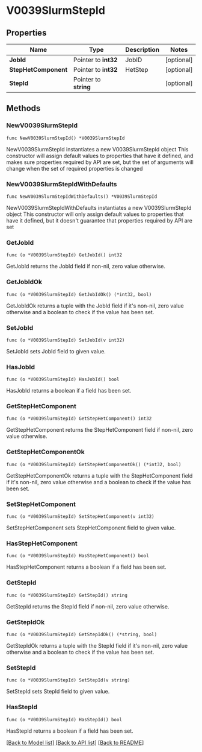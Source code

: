 # V0039SlurmStepId

## Properties

Name | Type | Description | Notes
------------ | ------------- | ------------- | -------------
**JobId** | Pointer to **int32** | JobID | [optional] 
**StepHetComponent** | Pointer to **int32** | HetStep | [optional] 
**StepId** | Pointer to **string** |  | [optional] 

## Methods

### NewV0039SlurmStepId

`func NewV0039SlurmStepId() *V0039SlurmStepId`

NewV0039SlurmStepId instantiates a new V0039SlurmStepId object
This constructor will assign default values to properties that have it defined,
and makes sure properties required by API are set, but the set of arguments
will change when the set of required properties is changed

### NewV0039SlurmStepIdWithDefaults

`func NewV0039SlurmStepIdWithDefaults() *V0039SlurmStepId`

NewV0039SlurmStepIdWithDefaults instantiates a new V0039SlurmStepId object
This constructor will only assign default values to properties that have it defined,
but it doesn't guarantee that properties required by API are set

### GetJobId

`func (o *V0039SlurmStepId) GetJobId() int32`

GetJobId returns the JobId field if non-nil, zero value otherwise.

### GetJobIdOk

`func (o *V0039SlurmStepId) GetJobIdOk() (*int32, bool)`

GetJobIdOk returns a tuple with the JobId field if it's non-nil, zero value otherwise
and a boolean to check if the value has been set.

### SetJobId

`func (o *V0039SlurmStepId) SetJobId(v int32)`

SetJobId sets JobId field to given value.

### HasJobId

`func (o *V0039SlurmStepId) HasJobId() bool`

HasJobId returns a boolean if a field has been set.

### GetStepHetComponent

`func (o *V0039SlurmStepId) GetStepHetComponent() int32`

GetStepHetComponent returns the StepHetComponent field if non-nil, zero value otherwise.

### GetStepHetComponentOk

`func (o *V0039SlurmStepId) GetStepHetComponentOk() (*int32, bool)`

GetStepHetComponentOk returns a tuple with the StepHetComponent field if it's non-nil, zero value otherwise
and a boolean to check if the value has been set.

### SetStepHetComponent

`func (o *V0039SlurmStepId) SetStepHetComponent(v int32)`

SetStepHetComponent sets StepHetComponent field to given value.

### HasStepHetComponent

`func (o *V0039SlurmStepId) HasStepHetComponent() bool`

HasStepHetComponent returns a boolean if a field has been set.

### GetStepId

`func (o *V0039SlurmStepId) GetStepId() string`

GetStepId returns the StepId field if non-nil, zero value otherwise.

### GetStepIdOk

`func (o *V0039SlurmStepId) GetStepIdOk() (*string, bool)`

GetStepIdOk returns a tuple with the StepId field if it's non-nil, zero value otherwise
and a boolean to check if the value has been set.

### SetStepId

`func (o *V0039SlurmStepId) SetStepId(v string)`

SetStepId sets StepId field to given value.

### HasStepId

`func (o *V0039SlurmStepId) HasStepId() bool`

HasStepId returns a boolean if a field has been set.


[[Back to Model list]](../README.md#documentation-for-models) [[Back to API list]](../README.md#documentation-for-api-endpoints) [[Back to README]](../README.md)


